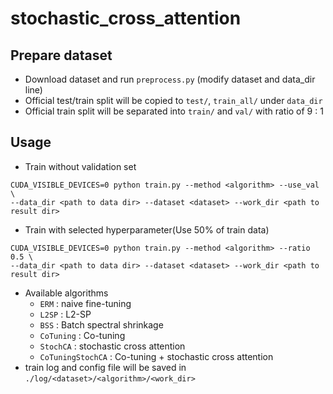 # stochastic_cross_attention

## Prepare dataset
- Download dataset and run ```preprocess.py``` (modify dataset and data_dir line)
- Official test/train split will be copied to ```test/```, ```train_all/``` under ```data_dir```
- Official train split will be separated into ```train/``` and ```val/``` with ratio of 9 : 1

## Usage
- Train without validation set
```
CUDA_VISIBLE_DEVICES=0 python train.py --method <algorithm> --use_val \
--data_dir <path to data dir> --dataset <dataset> --work_dir <path to result dir>
```
- Train with selected hyperparameter(Use 50% of train data)
```
CUDA_VISIBLE_DEVICES=0 python train.py --method <algorithm> --ratio 0.5 \
--data_dir <path to data dir> --dataset <dataset> --work_dir <path to result dir>
```
- Available algorithms
  - ```ERM``` : naive fine-tuning
  - ```L2SP``` : L2-SP
  - ```BSS``` : Batch spectral shrinkage
  - ```CoTuning``` : Co-tuning
  - ```StochCA``` : stochastic cross attention
  - ```CoTuningStochCA``` : Co-tuning + stochastic cross attention
- train log and config file will be saved in ```./log/<dataset>/<algorithm>/<work_dir> ```
